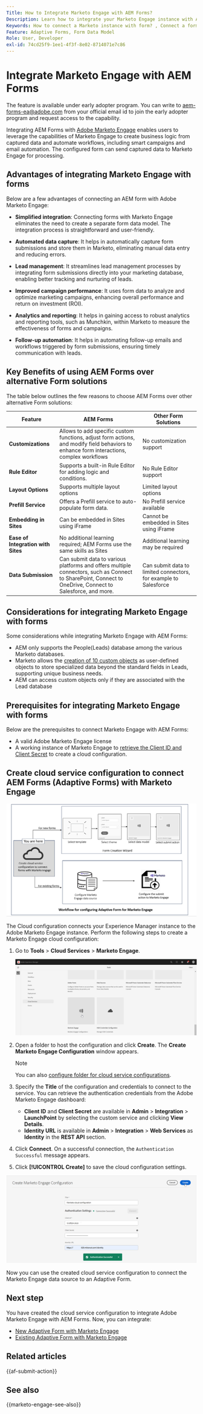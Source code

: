 ```yaml
---
Title: How to Integrate Marketo Engage with AEM Forms?
Description: Learn how to integrate your Marketo Engage instance with AEM Forms.
Keywords: How to connect a Marketo instance with form? , Connect a form to Marketo, Integrate a form with Marketo Engage, Integrate an Adaptive Form with a Marketo instance.
Feature: Adaptive Forms, Form Data Model
Role: User, Developer
exl-id: 74cd25f9-1ee1-4f3f-8e02-8714071e7c86
---
```

# Integrate Marketo Engage with AEM Forms

<span class="preview"> The feature is available under early adopter program. You can write to aem-forms-ea@adobe.com from your official email id to join the early adopter program and request access to the capability. </span>

Integrating AEM Forms with [Adobe Marketo Engage](https://experienceleague.adobe.com/en/docs/marketo/using/home) enables users to leverage the capabilities of Marketo Engage to create business logic from captured data and automate workflows, including smart campaigns and email automation. The configured form can send captured data to Marketo Engage for processing.

## Advantages of integrating Marketo Engage with forms

Below are a few advantages of connecting an AEM form with Adobe Marketo Engage:

* **Simplified integration**: Connecting forms with Marketo Engage eliminates the need to create a separate form data model. The integration process is straightforward and user-friendly.
* **Automated data capture**: It helps in automatically capture form submissions and store them in Marketo, eliminating manual data entry and reducing errors.

* **Lead management**: It streamlines lead management processes by integrating form submissions directly into your marketing database, enabling better tracking and nurturing of leads.

* **Improved campaign performance**: It uses form data to analyze and optimize marketing campaigns, enhancing overall performance and return on investment (ROI).

* **Analytics and reporting**: It helps in gaining access to robust analytics and reporting tools, such as Munchkin, within Marketo to measure the effectiveness of forms and campaigns.

* **Follow-up automation**: It helps in automating follow-up emails and workflows triggered by form submissions, ensuring timely communication with leads.

## Key Benefits of using AEM Forms over alternative Form solutions

The table below outlines the few reasons to choose AEM Forms over other alternative Form solutions:

| **Feature** | **AEM Forms**| **Other Form Solutions** |
|-------------------------------------|----------------------------------------------------------------------|-----------------------------------------------------------|
| **Customizations** | Allows to add specific custom functions, adjust form actions, and modify field behaviors to enhance form interactions, complex workflows | No customization support |
| **Rule Editor**| Supports a built-in Rule Editor for adding logic and conditions.      | No Rule Editor support|
| **Layout Options** | Supports multiple layout options| Limited layout options |
| **Prefill Service** | Offers a Prefill service to auto-populate form data. | No Prefill service available|
| **Embedding in Sites** | Can be embedded in Sites using iFrame| Cannot be embedded in Sites using iFrame|
| **Ease of Integration with Sites**  | No additional learning required; AEM Forms use the same skills as Sites | Additional learning may be required|
| **Data Submission**| Can submit data to various platforms and offers multiple connectors, such as Connect to SharePoint, Connect to OneDrive, Connect to Salesforce, and more.| Can submit data to limited connectors, for example to Salesforce |

## Considerations for integrating Marketo Engage with forms

Some considerations while integrating Marketo Engage with AEM Forms:

* AEM only supports the People(Leads) database among the various Marketo databases.
* Marketo allows the [creation of 10 custom objects](https://experienceleague.adobe.com/en/docs/marketo/using/product-docs/administration/marketo-custom-objects/add-marketo-custom-object-fields) as user-defined objects to store specialized data beyond the standard fields in Leads, supporting unique business needs.
* AEM can access custom objects only if they are associated with the Lead database

## Prerequisites for integrating Marketo Engage with forms

Below are the prerequisites to connect Marketo Engage with AEM Forms:

* A valid Adobe Marketo Engage license
* A working instance of Marketo Engage to [retrieve the Client ID and Client Secret](https://experienceleague.adobe.com/en/docs/marketo/using/product-docs/administration/additional-integrations/create-a-custom-service-for-use-with-rest-api) to create a cloud configuration.

## Create cloud service configuration to connect AEM Forms (Adaptive Forms) with Marketo Engage

![Workflow](/help/forms/assets/workflow-marketo-1.png)

The Cloud configuration connects your Experience Manager instance to the Adobe Marketo Engage instance. Perform the following steps to create a Marketo Engage cloud configuration:

1. Go to **Tools** > **Cloud Services** > **Marketo Engage**.

    ![Marketo Engage](/help/forms/assets/marketo-engage.png)

1. Open a folder to host the configuration and click **Create**. The **Create Marketo Engage Configuration** window appears.

    >[!NOTE]
    >
    > You can also [configure folder for cloud service configurations](/help/forms/configure-data-sources.md#configure-folder-for-cloud-service-configurations).

1. Specify the **Title** of the configuration and credentials to connect to the service. You can retrieve the authentication credentials from the Adobe Marketo Engage dashboard:
   * **Client ID** and **Client Secret** are available in **Admin** > **Integration** > **LaunchPoint** by selecting the custom service and clicking **View Details**.
    * **Identity URL** is available in **Admin** > **Integration** > **Web Services** as **Identity** in the **REST API** section.

1. Click **Connect**.  On a successful connection, the `Authentication Successful` message appears. 
1. Click **[!UICONTROL Create]** to save the cloud configuration settings.

![Marketo Engage Cloud Configuration](/help/forms/assets/marketo-engage-cloud-configuration.png)

Now you can use the created cloud service configuration to connect the Marketo Engage data source to an Adaptive Form.

## Next step

You have created the cloud service configuration to integrate Adobe Marketo Engage with AEM Forms. Now, you can integrate:
* [New Adaptive Form with Marketo Engage](/help/forms/integrate-adaptive-form-with-marketo-engage.md)
* [Existing Adaptive Form with Marketo Engage](/help/forms/use-marketo-engage-data-source-in-form.md)

## Related articles

{{af-submit-action}}

## See also

{{marketo-engage-see-also}}
